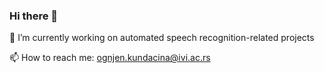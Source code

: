 ### Hi there 👋

🔭 I’m currently working on automated speech recognition-related projects

📫 How to reach me: ognjen.kundacina@ivi.ac.rs
<!--
**ognjenkundacina/ognjenkundacina** is a ✨ _special_ ✨ repository because its `README.md` (this file) appears on your GitHub profile.

Here are some ideas to get you started:

- 🔭 I’m currently working on speech recognition-related projects
- 🌱 I’m currently learning ...
- 👯 I’m looking to collaborate on ...
- 🤔 I’m looking for help with ...
- 💬 Ask me about ...
- 📫 How to reach me: ...
- 😄 Pronouns: ...
- ⚡ Fun fact: ...
-->
